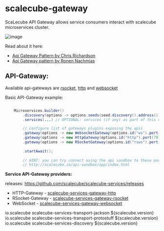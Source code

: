 # scalecube-gateway

ScaLecube API Gateway allows service consumers interact with scalecube microservices cluster.

![image](https://user-images.githubusercontent.com/1706296/58700290-4c569d80-83a8-11e9-8322-7e9d757dfad2.png)

Read about it here: 
 - [Api Gateway Pattern by Chris Richardson](https://microservices.io/patterns/apigateway.html)
 - [Api Gateway pattern by Ronen Nachmias](https://www.linkedin.com/pulse/api-gateway-pattern-ronen-hamias/)

## API-Gateway:

Available api-gateways are [rsocket](/services-gateway-rsocket), [http](/services-gateway-http) and [websocket](/services-gateway-websocket)

Basic API-Gateway example:

```java

    Microservices.builder()
        .discovery(options -> options.seeds(seed.discovery().address()))
        .services(...) // OPTIONAL: services (if any) as part of this node.

        // configure list of gateways plugins exposing the apis
        .gateway(options -> new WebsocketGateway(options.id("ws").port(8080)))
        .gateway(options -> new HttpGateway(options.id("http").port(7070)))
        .gateway(options -> new RSocketGateway(options.id("rsws").port(9090)))
        
        .startAwait();
        
        // HINT: you can try connect using the api sandbox to these ports to try the api.
        // http://scalecube.io/api-sandbox/app/index.html
```

**Service API-Gateway providers:**

releases: https://github.com/scalecube/scalecube-services/releases

* HTTP-Gateway - [scalecube-services-gateway-http](/services-gateway-http)
* RSocket-Gateway - [scalecube-services-gateway-rsocket](/services-gateway-rsocket)
* WebSocket - [scalecube-services-gateway-websocket](services-gateway-websocket)


 <!-- 
   scalecube message serialization providers:
   -->

 <!-- jackson scalecube messages codec -->
 <dependency>
  <groupId>io.scalecube</groupId>
  <artifactId>scalecube-services-transport-jackson</artifactId>
  <version>${scalecube.version}</version>
 </dependency>

<!-- protostuff scalecube messages codec -->
 <dependency>
  <groupId>io.scalecube</groupId>
  <artifactId>scalecube-services-transport-protostuff</artifactId>
  <version>${scalecube.version}</version>
 </dependency>

 <!--
    scalecube service discovery provider   
   -->
 <dependency>
  <groupId>io.scalecube</groupId>
  <artifactId>scalecube-services-discovery</artifactId>
  <version>${scalecube.version}</version>
 </dependency>

